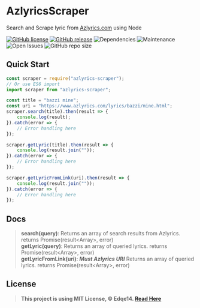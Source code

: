# AzlyricsScraper
Search and Scrape lyric from [Azlyrics.com](https://www.azlyrics.com/) using Node

[![GitHub license](https://img.shields.io/github/license/Edqe14/AzlyricScraper.svg?style=for-the-badge)](https://github.com/Edqe14/AzlyricsScraper/blob/master/LICENSE)
[![GitHub release](https://img.shields.io/github/v/release/Edqe14/AzlyricScraper.svg?style=for-the-badge)](https://github.com/Edqe14/AzlyricScraper/releases/)
![Dependencies](https://img.shields.io/david/dev/Edqe14/AzlyricScraper?style=for-the-badge)
![Maintenance](https://img.shields.io/maintenance/yes/2020?style=for-the-badge)
![Open Issues](https://img.shields.io/bitbucket/issues-raw/Edqe14/AzlyricScraper?style=for-the-badge)
![GitHub repo size](https://img.shields.io/github/repo-size/Edqe14/AzlyricScraper?style=for-the-badge)

## Quick Start
```js
const scraper = require("azlyrics-scraper");
// Or use ES6 import
import scraper from "azlyrics-scraper";

const title = "bazzi mine";
const uri = "https://www.azlyrics.com/lyrics/bazzi/mine.html";
scraper.search(title).then(result => {
    console.log(result);
}).catch(error => {
    // Error handling here
});

scraper.getLyric(title).then(result => {
    console.log(result.join(""));
}).catch(error => {
    // Error handling here
});

scraper.getLyricFromLink(uri).then(result => {
    console.log(result.join(""));
}).catch(error => {
    // Error handling here
});
```

## Docs
> **search(query)**: Returns an array of search results from Azlyrics. returns Promise(result\<Array\>, error)  
> **getLyric(query)**: Returns an array of queried lyrics. returns Promise(result\<Array\>, error)  
> **getLyricFromLink(uri)**: **_Must Azlyrics URI_** Returns an array of queried lyrics. returns Promise(result\<Array\>, error)

## License
> **This project is using MIT License, © Edqe14. [Read Here](https://github.com/Edqe14/AzylricsScraper/blob/master/LICENSE)**
